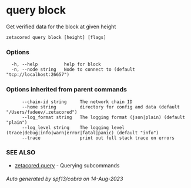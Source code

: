 # query block

Get verified data for the block at given height

```
zetacored query block [height] [flags]
```

### Options

```
  -h, --help          help for block
  -n, --node string   Node to connect to (default "tcp://localhost:26657")
```

### Options inherited from parent commands

```
      --chain-id string     The network chain ID
      --home string         directory for config and data (default "/Users/fadeev/.zetacored")
      --log_format string   The logging format (json|plain) (default "plain")
      --log_level string    The logging level (trace|debug|info|warn|error|fatal|panic) (default "info")
      --trace               print out full stack trace on errors
```

### SEE ALSO

* [zetacored query](zetacored_query.md)	 - Querying subcommands

###### Auto generated by spf13/cobra on 14-Aug-2023
